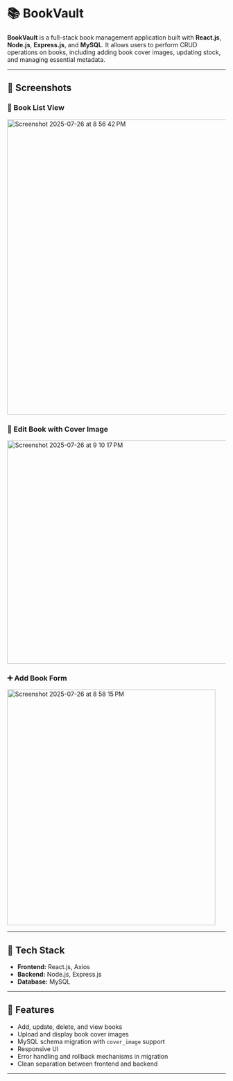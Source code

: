 # 📚 BookVault

**BookVault** is a full-stack book management application built with **React.js**, **Node.js**, **Express.js**, and **MySQL**. It allows users to perform CRUD operations on books, including adding book cover images, updating stock, and managing essential metadata.

---

## 📸 Screenshots

### 📂 Book List View
<img width="532" height="680" alt="Screenshot 2025-07-26 at 8 56 42 PM" src="https://github.com/user-attachments/assets/7d5e2c20-e30b-44cc-bbac-7789c133face" />

### 📝 Edit Book with Cover Image
<img width="532" height="514" alt="Screenshot 2025-07-26 at 9 10 17 PM" src="https://github.com/user-attachments/assets/a0782d42-5518-4a9a-b65f-04af3a95c6a7" />


### ➕ Add Book Form
<img width="480" height="543" alt="Screenshot 2025-07-26 at 8 58 15 PM" src="https://github.com/user-attachments/assets/42a00946-8148-49d7-a33e-a1c5672a9a84" />


---

## 🔧 Tech Stack

- **Frontend:** React.js, Axios
- **Backend:** Node.js, Express.js
- **Database:** MySQL

---

## 🚀 Features

- Add, update, delete, and view books
- Upload and display book cover images
- MySQL schema migration with `cover_image` support
- Responsive UI
- Error handling and rollback mechanisms in migration
- Clean separation between frontend and backend

---



